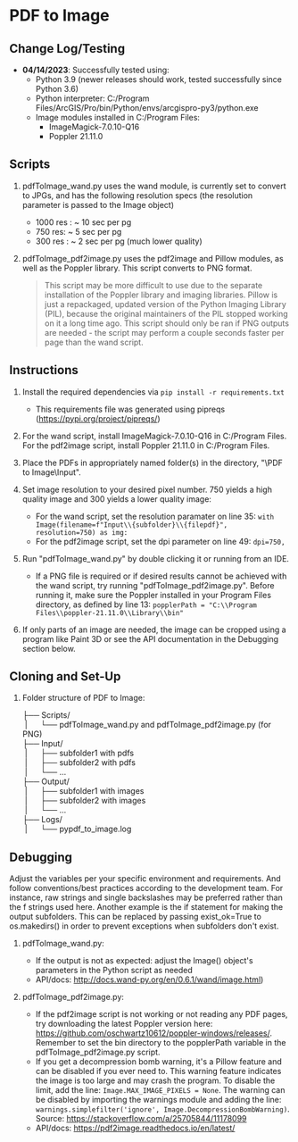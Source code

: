 # PDF to Image 

## Change Log/Testing

- **04/14/2023**: Successfully tested using:
    - Python 3.9 (newer releases should work, tested successfully since Python 3.6)
    - Python interpreter: C:/Program Files/ArcGIS/Pro/bin/Python/envs/arcgispro-py3/python.exe
    - Image modules installed in C:/Program Files: 
        - ImageMagick-7.0.10-Q16
        - Poppler 21.11.0

## Scripts

1. pdfToImage_wand.py uses the wand module, is currently set to convert to JPGs, and has the following resolution specs (the resolution parameter is passed to the Image object)
    - 1000 res : ~ 10 sec per pg
    - 750 res: ~ 5 sec per pg
    - 300 res : ~ 2 sec per pg (much lower quality)

2. pdfToImage_pdf2image.py uses the pdf2image and Pillow modules, as well as the Poppler library. This script converts to PNG format.
    > This script may be more difficult to use due to the separate installation of the Poppler library and imaging libraries. Pillow is just a repackaged, updated version of the Python Imaging Library (PIL), because the original maintainers of the PIL stopped working on it a long time ago.
    > This script should only be ran if PNG outputs are needed - the script may perform a couple seconds faster per page than the wand script. 

## Instructions

1. Install the required dependencies via `pip install -r requirements.txt`
    - This requirements file was generated using pipreqs (https://pypi.org/project/pipreqs/)

2.  For the wand script, install ImageMagick-7.0.10-Q16 in C:/Program Files. For the pdf2image script, install Poppler 21.11.0 in C:/Program Files.

3. Place the PDFs in appropriately named folder(s) in the directory, "\PDF to Image\Input".

4. Set image resolution to your desired pixel number. 750 yields a high quality image and 300 yields a lower quality image:
    - For the wand script, set the resolution paramater on line 35: `with Image(filename=f"Input\\{subfolder}\\{filepdf}", resolution=750) as img:`
    - For the pdf2image script, set the dpi parameter on line 49: `dpi=750,`

5. Run "pdfToImage_wand.py" by double clicking it or running from an IDE. 

    - If a PNG file is required or if desired results cannot be achieved with the wand script, try running "pdfToImage_pdf2image.py". Before running it, make sure the Poppler installed in your Program Files directory, as defined by line 13: `popplerPath = "C:\\Program Files\\poppler-21.11.0\\Library\\bin"` 

6. If only parts of an image are needed, the image can be cropped using a program like Paint 3D or see the API documentation in the Debugging section below. 

## Cloning and Set-Up 

1. Folder structure of PDF to Image:

    ├── Scripts/
    <br>
    &nbsp;|&nbsp;&nbsp;&nbsp;&nbsp;&nbsp;&nbsp;└── pdfToImage_wand.py and pdfToImage_pdf2image.py (for PNG)
    <br>
    ├── Input/
    <br>
    &nbsp;|&nbsp;&nbsp;&nbsp;&nbsp;&nbsp;&nbsp;├── subfolder1 with pdfs
    <br>
    &nbsp;|&nbsp;&nbsp;&nbsp;&nbsp;&nbsp;&nbsp;├── subfolder2 with pdfs
    <br>
    &nbsp;|&nbsp;&nbsp;&nbsp;&nbsp;&nbsp;&nbsp;└── ...
    <br>
    ├── Output/
    <br>
    &nbsp;|&nbsp;&nbsp;&nbsp;&nbsp;&nbsp;&nbsp;├── subfolder1 with images
    <br>
    &nbsp;|&nbsp;&nbsp;&nbsp;&nbsp;&nbsp;&nbsp;├── subfolder2 with images
    <br>
    &nbsp;|&nbsp;&nbsp;&nbsp;&nbsp;&nbsp;&nbsp;└── ...
    <br>
    ├── Logs/
    <br>
    &nbsp;|&nbsp;&nbsp;&nbsp;&nbsp;&nbsp;&nbsp;└── pypdf_to_image.log 

## Debugging

Adjust the variables per your specific environment and requirements.
And follow conventions/best practices according to the development team. For instance, raw strings and single backslashes may be preferred rather than the f strings used here. Another example is the if statement for making the output subfolders. This can be replaced by passing exist_ok=True to os.makedirs() in order to prevent exceptions when subfolders don't exist. 

1. pdfToImage_wand.py:
    - If the output is not as expected: adjust the Image() object's parameters in the Python script as needed
    - API/docs: http://docs.wand-py.org/en/0.6.1/wand/image.html)

2. pdfToImage_pdf2image.py: 
    - If the pdf2image script is not working or not reading any PDF pages, try downloading the latest Poppler version here: https://github.com/oschwartz10612/poppler-windows/releases/. Remember to set the bin directory to the popplerPath variable in the pdfToImage_pdf2image.py script.
    - If you get a decompression bomb warning, it's a Pillow feature and can be disabled if you ever need to. This warning feature indicates the image is too large and may crash the program. To disable the limit, add the line: `Image.MAX_IMAGE_PIXELS = None`. The warning can be disabled by importing the warnings module and adding the line: `warnings.simplefilter('ignore', Image.DecompressionBombWarning)`. Source: https://stackoverflow.com/a/25705844/11178099 
    - API/docs: https://pdf2image.readthedocs.io/en/latest/
